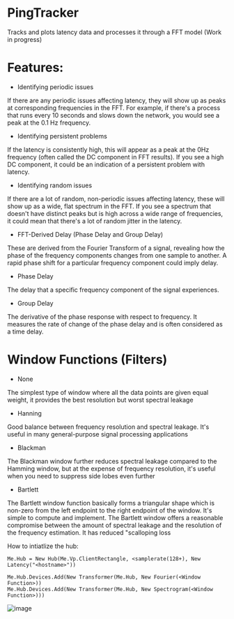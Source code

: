 # PingTracker
Tracks and plots latency data and processes it through a FFT model (Work in progress)

# Features:
- Identifying periodic issues

If there are any periodic issues affecting latency, they will show up as peaks at corresponding frequencies in the FFT.
For example, if there's a process that runs every 10 seconds and slows down the network, you would see a peak at the 0.1 Hz frequency.

- Identifying persistent problems

If the latency is consistently high, this will appear as a peak at the 0Hz frequency (often called the DC component in FFT results).
If you see a high DC component, it could be an indication of a persistent problem with latency.

- Identifying random issues

If there are a lot of random, non-periodic issues affecting latency, these will show up as a wide, flat spectrum in the FFT.
If you see a spectrum that doesn't have distinct peaks but is high across a wide range of frequencies, it could mean that there's a lot of random jitter in the latency.

- FFT-Derived Delay (Phase Delay and Group Delay)

These are derived from the Fourier Transform of a signal, revealing how the phase of the frequency components changes from one sample to another.
A rapid phase shift for a particular frequency component could imply delay. 

- Phase Delay

The delay that a specific frequency component of the signal experiences.

- Group Delay

The derivative of the phase response with respect to frequency. It measures the rate of change of the phase delay and is often considered as a time delay.


# Window Functions (Filters)

- None

The simplest type of window where all the data points are given equal weight, it provides the best resolution but worst spectral leakage

- Hanning

Good balance between frequency resolution and spectral leakage. It's useful in many general-purpose signal processing applications

- Blackman

The Blackman window further reduces spectral leakage compared to the Hamming window, but at the expense of frequency resolution,
it's useful when you need to suppress side lobes even further

- Bartlett 

The Bartlett window function basically forms a triangular shape which is non-zero from the left endpoint to the right endpoint of the window.
It's simple to compute and implement. The Bartlett window offers a reasonable compromise between the amount of spectral leakage and the resolution of the frequency estimation.
It has reduced "scalloping loss


How to intiatlize the hub:

```
Me.Hub = New Hub(Me.Vp.ClientRectangle, <samplerate(128+), New Latency("<hostname>"))

Me.Hub.Devices.Add(New Transformer(Me.Hub, New Fourier(<Window Function>))
Me.Hub.Devices.Add(New Transformer(Me.Hub, New Spectrogram(<Window Function>)))
```

![image](https://github.com/TheBarret/PingTracker/assets/25234371/47beb1a5-06be-4233-b9ac-0397eb078ff2)
